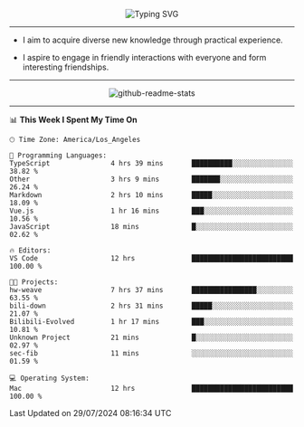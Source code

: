 <p align="center">
  <img src="https://readme-typing-svg.demolab.com?font=Fira+Code&weight=500&size=32&duration=2500&pause=1600&center=true&vCenter=true&random=false&width=1024&height=64&lines=Hi+there+%F0%9F%91%8B;I'm+delighted+you+could+make+it+here+%F0%9F%8E%89;I'm+Harry%2C+a+college+student+still+finding+my+way" alt="Typing SVG" />
</p>


---


- I aim to acquire diverse new knowledge through practical experience.

- I aspire to engage in friendly interactions with everyone and form interesting friendships.


---


<p align="center">
  <img src="https://github-readme-stats.vercel.app/api?username=Harry-Jing&show_icons=true" alt="github-readme-stats"/>
</p>


---

<!--START_SECTION:waka-->
📊 **This Week I Spent My Time On** 

```text
🕑︎ Time Zone: America/Los_Angeles

💬 Programming Languages: 
TypeScript               4 hrs 39 mins       ██████████░░░░░░░░░░░░░░░   38.82 % 
Other                    3 hrs 9 mins        ███████░░░░░░░░░░░░░░░░░░   26.24 % 
Markdown                 2 hrs 10 mins       █████░░░░░░░░░░░░░░░░░░░░   18.09 % 
Vue.js                   1 hr 16 mins        ███░░░░░░░░░░░░░░░░░░░░░░   10.56 % 
JavaScript               18 mins             █░░░░░░░░░░░░░░░░░░░░░░░░   02.62 % 

🔥 Editors: 
VS Code                  12 hrs              █████████████████████████   100.00 % 

🐱‍💻 Projects: 
hw-weave                 7 hrs 37 mins       ████████████████░░░░░░░░░   63.55 % 
bili-down                2 hrs 31 mins       █████░░░░░░░░░░░░░░░░░░░░   21.07 % 
Bilibili-Evolved         1 hr 17 mins        ███░░░░░░░░░░░░░░░░░░░░░░   10.81 % 
Unknown Project          21 mins             █░░░░░░░░░░░░░░░░░░░░░░░░   02.97 % 
sec-fib                  11 mins             ░░░░░░░░░░░░░░░░░░░░░░░░░   01.59 % 

💻 Operating System: 
Mac                      12 hrs              █████████████████████████   100.00 % 
```


 Last Updated on 29/07/2024 08:16:34 UTC
<!--END_SECTION:waka-->
